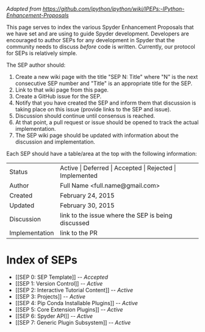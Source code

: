 *Adapted from https://github.com/ipython/ipython/wiki/IPEPs:-IPython-Enhancement-Proposals*

This page serves to index the various Spyder Enhancement Proposals that we have set and are using to guide Spyder development.  Developers are encouraged to author SEPs for any development in Spyder that the community needs to discuss *before* code is written.  Currently, our protocol for SEPs is relatively simple.

The SEP author should:

1. Create a new wiki page with the title "SEP N: Title" where "N" is the next consecutive SEP number and "Title" is an appropriate title for the SEP.
2. Link to that wiki page from this page.
3. Create a GitHub issue for the SEP.
3. Notify that you have created the SEP and inform them that discussion is taking place
   on this issue (provide links to the SEP and issue).
5. Discussion should continue until consensus is reached.
6. At that point, a pull request or issue should be opened to track the actual implementation.
7. The SEP wiki page should be updated with information about the discussion and implementation.

Each SEP should have a table/area at the top with the following information:

<table>
<tr><td> Status </td><td> Active | Deferred | Accepted | Rejected | Implemented </td></tr>
<tr><td> Author </td><td> Full Name &lt;full.name@gmail.com&gt;</td></tr>
<tr><td> Created </td><td> February 24, 2015</td></tr>
<tr><td> Updated </td><td> February 30, 2015</td></tr>
<tr><td> Discussion </td><td> link to the issue where the SEP is being discussed </td></tr>
<tr><td> Implementation </td><td> link to the PR </td></tr>
</table>

# Index of SEPs

* [[SEP 0: SEP Template]] -- *Accepted*
* [[SEP 1: Version Control]] -- *Active*
* [[SEP 2: Interactive Tutorial Content]] -- *Active*
* [[SEP 3: Projects]] -- *Active*
* [[SEP 4: Pip Conda Installable Plugins]] -- *Active*
* [[SEP 5: Core Extension Plugins]] -- *Active*
* [[SEP 6: Spyder API]] -- *Active*
* [[SEP 7: Generic Plugin Subsystem]] -- *Active*
